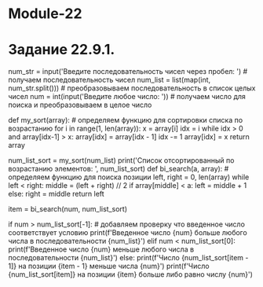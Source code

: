 # Module-22

# Задание 22.9.1.

num_str = input('Введите последовательность чисел через пробел: ') # получаем последовательность чисел
num_list = list(map(int, num_str.split())) # преобразовываем последовательность в список целых чисел
num = int(input('Введите любое число: ')) # получаем число для поиска и преобразовываем в целое число

def my_sort(array): # определяем функцию для сортировки списка по возрастанию
    for i in range(1, len(array)):
        x = array[i]
        idx = i
        while idx > 0 and array[idx-1] > x:
            array[idx] = array[idx - 1]
            idx -= 1
        array[idx] = x
    return array

num_list_sort = my_sort(num_list)
print('Список отсортированный по возрастанию элементов: ', num_list_sort)
def bi_search(a, array): # определяем функцию для поиска позиции
    left, right = 0, len(array)
    while left < right:
        middle = (left + right) // 2
        if array[middle] < a:
            left = middle + 1
        else:
            right = middle
    return left

item = bi_search(num, num_list_sort)

if num > num_list_sort[-1]:  # добавляем проверку что введенное число соответствует условию
    print(f'Введенное число {num} больше любого числа в последовательности {num_list}')
elif num < num_list_sort[0]:
    print(f'Введенное число {num} меньше любого числа в последовательности {num_list}')
else:
    print(f'Число {num_list_sort[item - 1]} на позиции {item - 1} меньше числа {num}')
    print(f'Число {num_list_sort[item]} на позиции {item} больше либо равно числу {num}')
